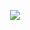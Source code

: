 <p align="center">
<img src="http://2.bp.blogspot.com/-SS8XUHIuZJc/TtRkQbfGM1I/AAAAAAAAA2Y/O8HBLgpwOg8/s1600/bio_mendel_lg1.jpg">
</p>
